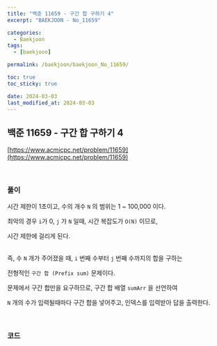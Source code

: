 ```yaml
---
title: "백준 11659 - 구간 합 구하기 4"
excerpt: "BAEKJOON - No_11659"

categories:
  - Baekjoon
tags:
  - [baekjoon]

permalink: /baekjoon/baekjoon_No_11659/

toc: true
toc_sticky: true

date: 2024-03-03
last_modified_at: 2024-03-03
---
```


## 백준 11659 - 구간 합 구하기 4

[https://www.acmicpc.net/problem/11659](https://www.acmicpc.net/problem/11659)

<br>

### 풀이

시간 제한이 1초이고, 수의 개수 `N` 의 범위는 1 ~ 100,000 이다. <br>

최악의 경우 `i`가 0, `j` 가 `N` 일때, 시간 복잡도가 `O(N)` 이므로, <br>

시간 제한에 걸리게 된다. <br><br>

즉, 수 `N` 개가 주어졌을 때, `i` 번째 수부터 `j` 번째 수까지의 합을 구하는 <br>

전형적인 `구간 합 (Prefix sum)` 문제이다. <br>

문제에서 구간 합만을 요구하므로, 구간 합 배열 `sumArr` 을 선언하여 <br>

`N` 개의 수가 입력될때마다 구간 합을 넣어주고, 인덱스를 입력받아 답을 출력한다. <br>

<br>

### 코드

<script src="https://gist.github.com/jinwoojwa/cbbfe49d7673c16541d8257d185565b8.js"></script>


